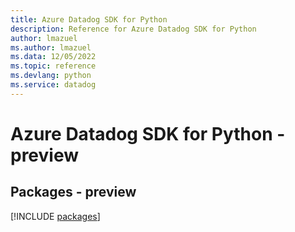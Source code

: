 ```yaml
---
title: Azure Datadog SDK for Python
description: Reference for Azure Datadog SDK for Python
author: lmazuel
ms.author: lmazuel
ms.data: 12/05/2022
ms.topic: reference
ms.devlang: python
ms.service: datadog
---
```

# Azure Datadog SDK for Python - preview
## Packages - preview
[!INCLUDE [packages](datadog-index.md)]